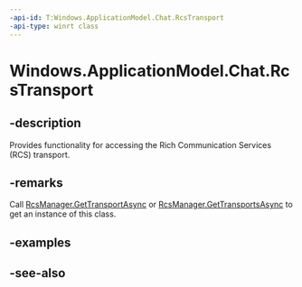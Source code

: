 ----api-id: T:Windows.ApplicationModel.Chat.RcsTransport
-api-type: winrt class
---<!-- Class syntax.public class RcsTransport : Windows.ApplicationModel.Chat.IRcsTransport--># Windows.ApplicationModel.Chat.RcsTransport## -descriptionProvides functionality for accessing the Rich Communication Services (RCS) transport.## -remarksCall [RcsManager.GetTransportAsync](rcsmanager_gettransportasync.md) or [RcsManager.GetTransportsAsync](rcsmanager_gettransportsasync.md) to get an instance of this class.## -examples## -see-also